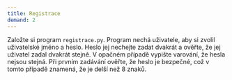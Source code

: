 ```yaml
---  
title: Registrace  
demand: 2
---  
```


Založte si program `registrace.py`. Program nechá uživatele, aby si zvolil
uživatelské jméno a heslo. Heslo jej nechejte zadat dvakrát a ověřte, že jej
uživatel zadal dvakrát stejně. V opačném případě vypište varování, že hesla
nejsou stejná. Při prvním zadávání ověřte, že heslo je bezpečné, což v tomto
případě znamená, že je delší než 8 znaků.

